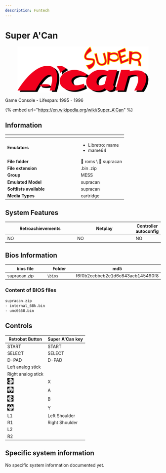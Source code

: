 ```yaml
---
description: Funtech
---
```


# Super A'Can

<div align="left">

<figure><img src="https://raw.githubusercontent.com/fabricecaruso/es-theme-carbon/52ff37c9e265587d006945a2ba695b5a962b3a3d/art/logos/supracan.svg" alt=""><figcaption></figcaption></figure>

</div>

Game Console - Lifespan: 1995 - 1996

{% embed url="https://en.wikipedia.org/wiki/Super_A'Can" %}

## Information

<table data-header-hidden><thead><tr><th width="224"></th><th></th></tr></thead><tbody><tr><td><strong>Emulators</strong></td><td><ul><li>Libretro: mame</li><li>mame64</li></ul></td></tr><tr><td><strong>File folder</strong></td><td><span data-gb-custom-inline data-tag="emoji" data-code="1f4c2">📂</span> roms \ <span data-gb-custom-inline data-tag="emoji" data-code="1f4c2">📂</span> supracan</td></tr><tr><td><strong>File extension</strong></td><td>.bin .zip</td></tr><tr><td><strong>Group</strong></td><td>MESS</td></tr><tr><td><strong>Emulated Model</strong></td><td>supracan</td></tr><tr><td><strong>Softlists available</strong></td><td>supracan</td></tr><tr><td><strong>Media Types</strong></td><td>cartridge</td></tr></tbody></table>

## System Features

<table><thead><tr><th width="256">Retroachievements</th><th width="243">Netplay</th><th>Controller autoconfig</th></tr></thead><tbody><tr><td>NO</td><td>NO</td><td>NO</td></tr></tbody></table>

## Bios Information

<table><thead><tr><th width="209.55555555555557">bios file</th><th width="189">Folder</th><th>md5</th></tr></thead><tbody><tr><td>supracan.zip</td><td><code>\bios</code></td><td>f6f0b2ccbbeb2e1d6e843acb145490f8</td></tr></tbody></table>

### Content of BIOS files

```
supracan.zip
- internal_68k.bin
- umc6650.bin
```

## Controls

| Retrobat Button                                | Super A'Can key |
| ---------------------------------------------- | --------------- |
| START                                          | START           |
| SELECT                                         | SELECT          |
| D-PAD                                          | D-PAD           |
| Left analog stick                              |                 |
| Right analog stick                             |                 |
| ![](<../../../.gitbook/assets/image (45).png>) | X               |
| ![](<../../../.gitbook/assets/image (27).png>) | A               |
| ![](<../../../.gitbook/assets/image (13).png>) | B               |
| ![](<../../../.gitbook/assets/image (47).png>) | Y               |
| L1                                             | Left Shoulder   |
| R1                                             | Right Shoulder  |
| L2                                             |                 |
| R2                                             |                 |

## Specific system information

No specific system information documented yet.
